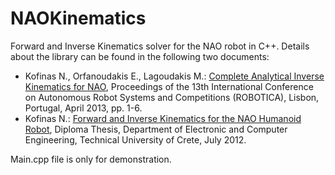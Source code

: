 NAOKinematics
=============

Forward and Inverse Kinematics solver for the NAO robot in C++.  Details about the library can be found in the following two documents:

 * Kofinas N., Orfanoudakis E., Lagoudakis M.: [Complete Analytical Inverse Kinematics for NAO](http://www.nikofinas.com/Publications/Complete_Analytical_Inverse_Kinematics_for_NAO.pdf), Proceedings of the 13th International Conference on Autonomous Robot Systems and Competitions (ROBOTICA), Lisbon, Portugal, April 2013, pp. 1-6.
 *  Kofinas N.: [Forward and Inverse Kinematics for the NAO Humanoid Robot](http://www.nikofinas.com/Projects/KofinasThesis.pdf), Diploma Thesis, Department of Electronic and Computer Engineering, Technical University of Crete, July 2012.

Main.cpp file is only for demonstration.
